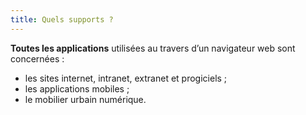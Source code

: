 ```yaml
---
title: Quels supports ?
---
```


**Toutes les applications** utilisées au travers d’un navigateur web sont concernées :
* les sites internet, intranet, extranet et progiciels ;
* les applications mobiles ;
* le mobilier urbain numérique.

